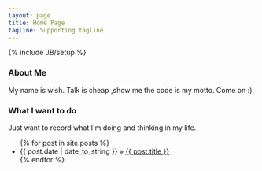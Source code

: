 ```yaml
---
layout: page
title: Home Page
tagline: Supporting tagline
---
```

{% include JB/setup %}


### About Me

My name is wish. Talk is cheap ,show me the code is my motto. Come on :).

### What I want to do 

Just want to record what I'm doing and thinking in my life.

<ul class="posts">
  {% for post in site.posts %}
    <li><span>{{ post.date | date_to_string }}</span> &raquo; <a href="{{ BASE_PATH }}{{ post.url }}">{{ post.title }}</a></li>
  {% endfor %}
</ul>

